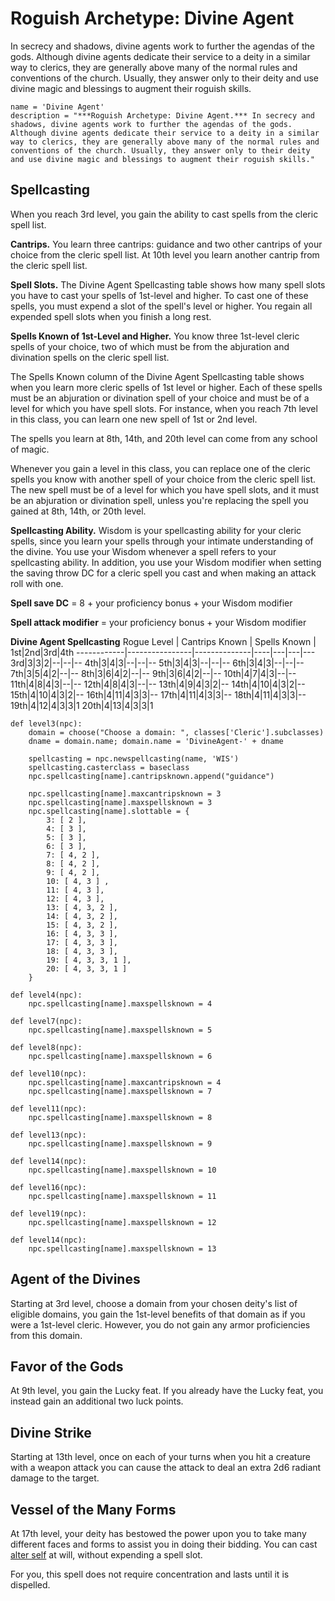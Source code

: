 # Roguish Archetype: Divine Agent
In secrecy and shadows, divine agents work to further the agendas of the gods. Although divine agents dedicate their service to a deity in a similar way to clerics, they are generally above many of the normal rules and conventions of the church. Usually, they answer only to their deity and use divine magic and blessings to augment their roguish skills.

```
name = 'Divine Agent'
description = "***Roguish Archetype: Divine Agent.*** In secrecy and shadows, divine agents work to further the agendas of the gods. Although divine agents dedicate their service to a deity in a similar way to clerics, they are generally above many of the normal rules and conventions of the church. Usually, they answer only to their deity and use divine magic and blessings to augment their roguish skills."
```

## Spellcasting
When you reach 3rd level, you gain the ability to cast spells from the cleric spell list.

**Cantrips.** You learn three cantrips: guidance and two other cantrips of your choice from the cleric spell list. At 10th level you learn another cantrip from the cleric spell list.

**Spell Slots.** The Divine Agent Spellcasting table shows how many spell slots you have to cast your spells of 1st-level and higher. To cast one of these spells, you must expend a slot of the spell's level or higher. You regain all expended spell slots when you finish a long rest.

**Spells Known of 1st-Level and Higher.** You know three 1st-level cleric spells of your choice, two of which must be from the abjuration and divination spells on the cleric spell list.

The Spells Known column of the Divine Agent Spellcasting table shows when you learn more cleric spells of 1st level or higher. Each of these spells must be an abjuration or divination spell of your choice and must be of a level for which you have spell slots. For instance, when you reach 7th level in this class, you can learn one new spell of 1st or 2nd level.

The spells you learn at 8th, 14th, and 20th level can come from any school of magic.

Whenever you gain a level in this class, you can replace one of the cleric spells you know with another spell of your choice from the cleric spell list. The new spell must be of a level for which you have spell slots, and it must be an abjuration or divination spell, unless you're replacing the spell you gained at 8th, 14th, or 20th level.

**Spellcasting Ability.** Wisdom is your spellcasting ability for your cleric spells, since you learn your spells through your intimate understanding of the divine. You use your Wisdom whenever a spell refers to your spellcasting ability. In addition, you use your Wisdom modifier when setting the saving throw DC for a cleric spell you cast and when making an attack roll with one.

**Spell save DC** = 8 + your proficiency bonus + your Wisdom modifier

**Spell attack modifier** = your proficiency bonus + your Wisdom modifier

**Divine Agent Spellcasting**
Rogue Level | Cantrips Known | Spells Known | 1st|2nd|3rd|4th
------------|----------------|--------------|----|---|---|---
3rd|3|3|2|--|--|--
4th|3|4|3|--|--|--
5th|3|4|3|--|--|--
6th|3|4|3|--|--|--
7th|3|5|4|2|--|--
8th|3|6|4|2|--|--
9th|3|6|4|2|--|--
10th|4|7|4|3|--|--
11th|4|8|4|3|--|--
12th|4|8|4|3|--|--
13th|4|9|4|3|2|--
14th|4|10|4|3|2|--
15th|4|10|4|3|2|--
16th|4|11|4|3|3|--
17th|4|11|4|3|3|--
18th|4|11|4|3|3|--
19th|4|12|4|3|3|1
20th|4|13|4|3|3|1

```
def level3(npc):
    domain = choose("Choose a domain: ", classes['Cleric'].subclasses)
    dname = domain.name; domain.name = 'DivineAgent-' + dname

    spellcasting = npc.newspellcasting(name, 'WIS')
    spellcasting.casterclass = baseclass
    npc.spellcasting[name].cantripsknown.append("guidance")

    npc.spellcasting[name].maxcantripsknown = 3
    npc.spellcasting[name].maxspellsknown = 3
    npc.spellcasting[name].slottable = {
        3: [ 2 ], 
        4: [ 3 ],
        5: [ 3 ],
        6: [ 3 ],
        7: [ 4, 2 ],
        8: [ 4, 2 ],
        9: [ 4, 2 ],
        10: [ 4, 3 ] ,
        11: [ 4, 3 ],
        12: [ 4, 3 ],
        13: [ 4, 3, 2 ],
        14: [ 4, 3, 2 ],
        15: [ 4, 3, 2 ],
        16: [ 4, 3, 3 ],
        17: [ 4, 3, 3 ],
        18: [ 4, 3, 3 ],
        19: [ 4, 3, 3, 1 ],
        20: [ 4, 3, 3, 1 ]
    }

def level4(npc):
    npc.spellcasting[name].maxspellsknown = 4

def level7(npc):
    npc.spellcasting[name].maxspellsknown = 5

def level8(npc):
    npc.spellcasting[name].maxspellsknown = 6

def level10(npc):
    npc.spellcasting[name].maxcantripsknown = 4
    npc.spellcasting[name].maxspellsknown = 7

def level11(npc):
    npc.spellcasting[name].maxspellsknown = 8

def level13(npc):
    npc.spellcasting[name].maxspellsknown = 9

def level14(npc):
    npc.spellcasting[name].maxspellsknown = 10

def level16(npc):
    npc.spellcasting[name].maxspellsknown = 11

def level19(npc):
    npc.spellcasting[name].maxspellsknown = 12

def level14(npc):
    npc.spellcasting[name].maxspellsknown = 13
```

## Agent of the Divines
Starting at 3rd level, choose a domain from your chosen deity's list of eligible domains, you gain the 1st-level benefits of that domain as if you were a 1st-level cleric. However, you do not gain any armor proficiencies from this domain.

## Favor of the Gods
At 9th level, you gain the Lucky feat. If you already have the Lucky feat, you instead gain an additional two luck points.

## Divine Strike
Starting at 13th level, once on each of your turns when you hit a creature with a weapon attack you can cause the attack to deal an extra 2d6 radiant damage to the target.

## Vessel of the Many Forms
At 17th level, your deity has bestowed the power upon you to take many different faces and forms to assist you in doing their bidding. You can cast [alter self](../../Magic/Spells/alter-self.md) at will, without expending a spell slot.

For you, this spell does not require concentration and lasts until it is dispelled.
